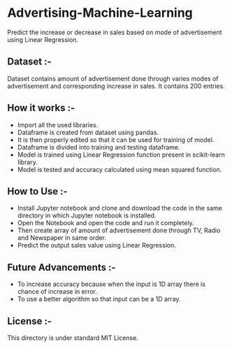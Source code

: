 # Advertising-Machine-Learning
Predict the increase or decrease in sales based on mode of advertisement using Linear Regression.

## Dataset :-
Dataset contains amount of advertisement done through varies modes of advertisement and corresponding increase in sales. It contains 200 entries.

## How it works :-
- Import all the used libraries.
- Dataframe is created from dataset using pandas.
- It is then properly edited so that it can be used for training of model.
- Dataframe is divided into training and testing dataframe.
- Model is trained using Linear Regression function present in scikit-learn library.
- Model is tested and accuracy calculated using mean squared function.

## How to Use :-
- Install Jupyter notebook and clone and download the code in the same directory in which Jupyter notebook is installed.
- Open the Notebook and open the code and run it completely.
- Then create array of amount of advertisement done through TV, Radio and Newspaper in same order.
- Predict the output sales value using Linear Regression.

## Future Advancements :-
- To increase accuracy because when the input is 1D array there is chance of increase in error.
- To use a better algorithm so that input can be a 1D array.

## License :-
This directory is under standard MIT License.

